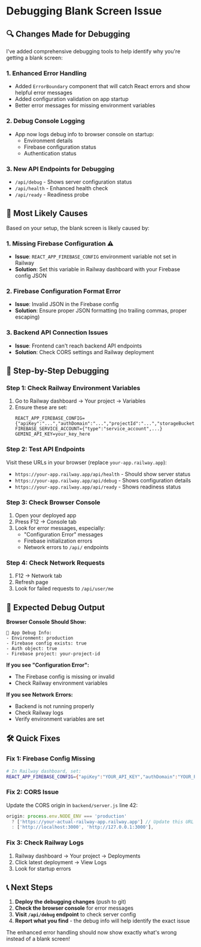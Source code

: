 # Debugging Blank Screen Issue

## 🔍 Changes Made for Debugging

I've added comprehensive debugging tools to help identify why you're getting a blank screen:

### 1. **Enhanced Error Handling**
- Added `ErrorBoundary` component that will catch React errors and show helpful error messages
- Added configuration validation on app startup
- Better error messages for missing environment variables

### 2. **Debug Console Logging**
- App now logs debug info to browser console on startup:
  - Environment details
  - Firebase configuration status
  - Authentication status

### 3. **New API Endpoints for Debugging**
- `/api/debug` - Shows server configuration status
- `/api/health` - Enhanced health check
- `/api/ready` - Readiness probe

## 🚨 Most Likely Causes

Based on your setup, the blank screen is likely caused by:

### **1. Missing Firebase Configuration** ⚠️
- **Issue**: `REACT_APP_FIREBASE_CONFIG` environment variable not set in Railway
- **Solution**: Set this variable in Railway dashboard with your Firebase config JSON

### **2. Firebase Configuration Format Error**
- **Issue**: Invalid JSON in the Firebase config
- **Solution**: Ensure proper JSON formatting (no trailing commas, proper escaping)

### **3. Backend API Connection Issues**
- **Issue**: Frontend can't reach backend API endpoints
- **Solution**: Check CORS settings and Railway deployment

## 🔧 Step-by-Step Debugging

### Step 1: Check Railway Environment Variables
1. Go to Railway dashboard → Your project → Variables
2. Ensure these are set:
   ```
   REACT_APP_FIREBASE_CONFIG={"apiKey":"...","authDomain":"...","projectId":"...","storageBucket":"...","messagingSenderId":"...","appId":"..."}
   FIREBASE_SERVICE_ACCOUNT={"type":"service_account",...}
   GEMINI_API_KEY=your_key_here
   ```

### Step 2: Test API Endpoints
Visit these URLs in your browser (replace `your-app.railway.app`):
- `https://your-app.railway.app/api/health` - Should show server status
- `https://your-app.railway.app/api/debug` - Shows configuration details
- `https://your-app.railway.app/api/ready` - Shows readiness status

### Step 3: Check Browser Console
1. Open your deployed app
2. Press F12 → Console tab
3. Look for error messages, especially:
   - "Configuration Error" messages
   - Firebase initialization errors
   - Network errors to `/api/` endpoints

### Step 4: Check Network Requests
1. F12 → Network tab
2. Refresh page
3. Look for failed requests to `/api/user/me`

## 🎯 Expected Debug Output

**Browser Console Should Show:**
```
🔧 App Debug Info:
- Environment: production
- Firebase config exists: true
- Auth object: true
- Firebase project: your-project-id
```

**If you see "Configuration Error":**
- The Firebase config is missing or invalid
- Check Railway environment variables

**If you see Network Errors:**
- Backend is not running properly
- Check Railway logs
- Verify environment variables are set

## 🛠️ Quick Fixes

### Fix 1: Firebase Config Missing
```bash
# In Railway dashboard, set:
REACT_APP_FIREBASE_CONFIG={"apiKey":"YOUR_API_KEY","authDomain":"YOUR_PROJECT.firebaseapp.com","projectId":"YOUR_PROJECT_ID","storageBucket":"YOUR_PROJECT.appspot.com","messagingSenderId":"123456789","appId":"1:123456789:web:abcdef"}
```

### Fix 2: CORS Issue
Update the CORS origin in `backend/server.js` line 42:
```javascript
origin: process.env.NODE_ENV === 'production'
  ? ['https://your-actual-railway-app.railway.app'] // Update this URL
  : ['http://localhost:3000', 'http://127.0.0.1:3000'],
```

### Fix 3: Check Railway Logs
1. Railway dashboard → Your project → Deployments
2. Click latest deployment → View Logs
3. Look for startup errors

## 📞 Next Steps

1. **Deploy the debugging changes** (push to git)
2. **Check the browser console** for error messages
3. **Visit `/api/debug` endpoint** to check server config
4. **Report what you find** - the debug info will help identify the exact issue

The enhanced error handling should now show exactly what's wrong instead of a blank screen!
